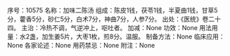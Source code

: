 序号：10575
名称：加味二陈汤
组成：陈皮1钱，茯苓1钱，半夏曲1钱，甘草5分，藿香5分，砂仁5分，白术7分，神曲7分，人参7分。
出处：《医统》卷二十四。
主治：冷热不调，气逆冲上，呕吐者。
加减：None
功效：None
用法用量：水2盏，加生姜5片，大枣1枚，煎8分。温服。
制备方法：None
临床应用：None
各家论述：None
用药禁忌：None
附注：None
